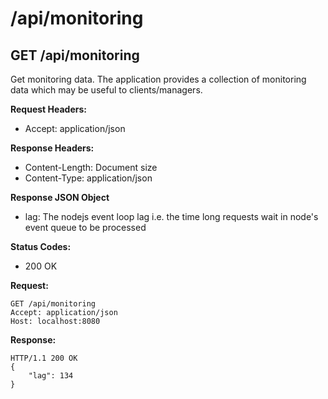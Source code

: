 # /api/monitoring

## GET /api/monitoring

Get monitoring data. The application provides a collection of monitoring data which may be useful to clients/managers.

**Request Headers:**

- Accept: application/json

**Response Headers:**

- Content-Length: Document size
- Content-Type: application/json

**Response JSON Object**

- lag: The nodejs event loop lag i.e. the time long requests wait in node's event queue to be processed

**Status Codes:**

- 200 OK

**Request:**

    GET /api/monitoring
    Accept: application/json
    Host: localhost:8080

**Response:**

    HTTP/1.1 200 OK
    {
        "lag": 134
    }
